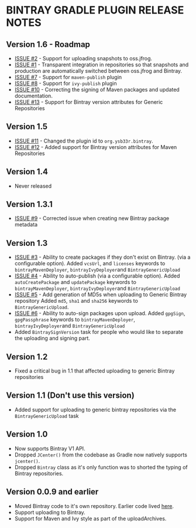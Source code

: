 BINTRAY GRADLE PLUGIN RELEASE NOTES
===================================

## Version 1.6 - Roadmap
* [ISSUE #2](https://github.com/ysb33r/bintray/issues/2) - Support for uploading snapshots to oss.jfrog.
* [ISSUE #1](https://github.com/ysb33r/bintray/issues/1) - Transparent integration in repositories so that snapshots and production are automatically switched between oss.jfrog and Bintray.
* [ISSUE #7](https://github.com/ysb33r/bintray/issues/7) - Support for ```maven-publish``` plugin
* [ISSUE #8](https://github.com/ysb33r/bintray/issues/8) - Support for ```ivy-publish``` plugin
* [ISSUE #10](https://github.com/ysb33r/bintray/issues/10) - Correcting the signing of Maven packages and updated documentation.
* [ISSUE #13](https://github.com/ysb33r/bintray/issues/11) - Support for Bintray version attributes for Generic Repositories

## Version 1.5
* [ISSUE #11](https://github.com/ysb33r/bintray/issues/11) - Changed the plugin id to ```org.ysb33r.bintray```.
* [ISSUE #12](https://github.com/ysb33r/bintray/issues/11) - Added support for Bintray version attributes for Maven Repositories

## Version 1.4
* Never released

## Version 1.3.1
* [ISSUE #9](https://github.com/ysb33r/bintray/issues/9) - Corrected issue when creating new Bintray package metadata

## Version 1.3
* [ISSUE #3](https://github.com/ysb33r/bintray/issues/3) - Ability to create packages if they don't exist on Bintray. (via a configurable option).
Added ```vcsUrl```, and ```licenses``` keywords to ```bintrayMavenDeployer```, ```bintrayIvyDeployer```and ```BintrayGenericUpload```
* [ISSUE #4](https://github.com/ysb33r/bintray/issues/4) - Ability to auto-publish (via a configurable option).
Added ```autoCreatePackage``` and ```updatePackage``` keywords to ```bintrayMavenDeployer```, ```bintrayIvyDeployer```and ```BintrayGenericUpload```
* [ISSUE #5](https://github.com/ysb33r/bintray/issues/5) - Add generation of MD5s when uploading to Generic Bintray repository
Added ```md5```, ```sha1``` and ```sha256``` keywords to ```BintrayGenericUpload```.
* [ISSUE #6](https://github.com/ysb33r/bintray/issues/6) - Ability to auto-sign packages upon upload.
Added ```gpgSign```, ```gpgPassphrase``` keywords to ```bintrayMavenDeployer```, ```bintrayIvyDeployer```and ```BintrayGenericUpload```
* Added ```BintraySignVersion``` task for people who would like to separate the uploading and signing part.

## Version 1.2
* Fixed a critical bug in 1.1 that affected uploading to generic Bintray repositories

## Version 1.1 (Don't use this version)
* Added support for uploading to generic bintray repositories via the ```BintrayGenericUpload``` task

## Version 1.0
* Now supports Bintray V1 API.
* Dropped ```JCenter()``` from the codebase as Gradle now natively supports ```jcenter()```.
* Dropped ```Bintray``` class as it's only function was to shorted the typing of Bintray repositories.

## Version 0.0.9 and earlier
* Moved Bintray code to it's own repository. Earlier code lived [here](https://github.com/ysb33r/Gradle/tree/RELEASE_0_0_9/bintray).
* Support uploading to Bintray.
* Support for Maven and Ivy style as part of the uploadArchives.

